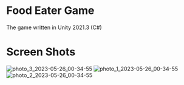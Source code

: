 # Food Eater Game
 The game written in Unity 2021.3 (C#) 
 
 # Screen Shots
![photo_3_2023-05-26_00-34-55](https://github.com/beneqi/FoodEaterGame/assets/131340484/795610b0-692f-49b8-aef5-fbd0b6bf27f4)
![photo_1_2023-05-26_00-34-55](https://github.com/beneqi/FoodEaterGame/assets/131340484/66ea4b2f-3c75-40b8-9717-e5589423a44b)
![photo_2_2023-05-26_00-34-55](https://github.com/beneqi/FoodEaterGame/assets/131340484/dd7ff298-ff64-4fac-8348-c01beee8db63)
